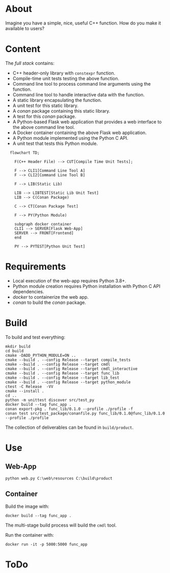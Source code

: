
# About

Imagine you have a simple, nice, useful C++ function. How do you make it available to users?

# Content

The *full stack* contains:

* C++ header-only library with ```constexpr``` function.
* Compile-time unit tests testing the above function.
* Command line tool to process command line arguments using the function.
* Command line tool to handle interactive data with the function.
* A static library encapsulating the function.
* A unit test for this static library.
* A *conan* package containing this static library.
* A test for this *conan* package.
* A Python-based Flask web application that provides a web interface to the above command line tool.
* A Docker container containing the above Flask web application.
* A Python module implemented using the Python C API.
* A unit test that tests this Python module.

```mermaid
  flowchart TD;

    F(C++ Header File) --> CUT[Compile Time Unit Tests];

    F --> CLI1[Command Line Tool A]
    F --> CLI2[Command Line Tool B]

    F --> LIB(Static Lib)

    LIB --> LIBTEST[Static Lib Unit Test]
    LIB --> C(Conan Package)

    C --> CT[Conan Package Test]

    F --> PY(Python Module)

    subgraph docker container
    CLI1 --> SERVER[Flask Web-App]
    SERVER --> FRONT[Frontend]
    end

    PY --> PYTEST[Python Unit Test]
```


# Requirements

* Local execution of the web-app requires Python 3.8+.
* Python module creation requires Python installation with Python C API dependencies.
* *docker* to containerize the web app.
* *conan* to build the *conan* package.


# Build

To build and test everything:

```
mkdir build
cd build
cmake -DADD_PYTHON_MODULE=ON .. 
cmake --build . --config Release --target compile_tests
cmake --build . --config Release --target cmdl
cmake --build . --config Release --target cmdl_interactive
cmake --build . --config Release --target func_lib
cmake --build . --config Release --target lib_test
cmake --build . --config Release --target python_module
ctest -C Release  -VV
cmake --install .
cd ..
python -m unittest discover src/test_py
docker build --tag func_app .
conan export-pkg . func_lib/0.1.0 --profile ./profile -f
conan test src/test_package/conanfile.py func_lib/0.1.0@func_lib/0.1.0 --profile ./profile
```

The collection of deliverables can be found in ```build/product```.

# Use


## Web-App

```
python web.py C:\web\resources C:\build\product
```

## Container

Build the image with:
```
docker build --tag func_app .
```
The multi-stage build process will build the ```cmdl``` tool.


Run the container with:
```
docker run -it -p 5000:5000 func_app
```

# ToDo



